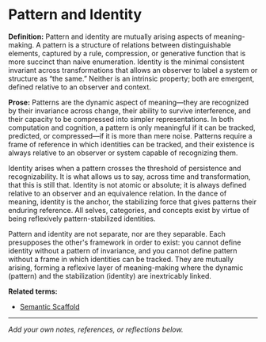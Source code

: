 # Pattern and Identity

**Definition:**
Pattern and identity are mutually arising aspects of meaning-making. A pattern is a structure of relations between distinguishable elements, captured by a rule, compression, or generative function that is more succinct than naive enumeration. Identity is the minimal consistent invariant across transformations that allows an observer to label a system or structure as “the same.” Neither is an intrinsic property; both are emergent, defined relative to an observer and context.

**Prose:**
Patterns are the dynamic aspect of meaning—they are recognized by their invariance across change, their ability to survive interference, and their capacity to be compressed into simpler representations. In both computation and cognition, a pattern is only meaningful if it can be tracked, predicted, or compressed—if it is more than mere noise. Patterns require a frame of reference in which identities can be tracked, and their existence is always relative to an observer or system capable of recognizing them.

Identity arises when a pattern crosses the threshold of persistence and recognizability. It is what allows us to say, across time and transformation, that this is still that. Identity is not atomic or absolute; it is always defined relative to an observer and an equivalence relation. In the dance of meaning, identity is the anchor, the stabilizing force that gives patterns their enduring reference. All selves, categories, and concepts exist by virtue of being reflexively pattern-stabilized identities.

Pattern and identity are not separate, nor are they separable. Each presupposes the other's framework in order to exist: you cannot define identity without a pattern of invariance, and you cannot define pattern without a frame in which identities can be tracked. They are mutually arising, forming a reflexive layer of meaning-making where the dynamic (pattern) and the stabilization (identity) are inextricably linked.

**Related terms:**
- [Semantic Scaffold](semantic_scaffold.md)

---
*Add your own notes, references, or reflections below.*
